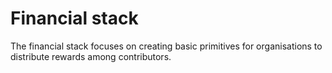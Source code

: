 # Financial stack

The financial stack focuses on creating basic primitives for organisations to distribute rewards among contributors.&#x20;



